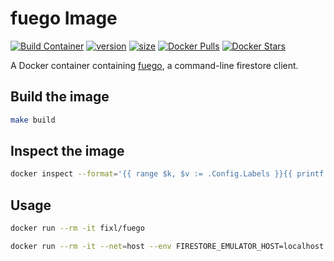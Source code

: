 # fuego Image

[![Build Container](https://github.com/fixl/docker-fuego/actions/workflows/build.yml/badge.svg)](https://github.com/fixl/docker-fuego/actions/workflows/build.yml)
[![version](https://fixl.github.io/docker-fuego/version.svg)](https://github.com/fixl/docker-fuego/commits/main/)
[![size](https://fixl.github.io/docker-fuego/size.svg)](https://github.com/fixl/docker-fuego/commits/main/)
[![Docker Pulls](https://img.shields.io/docker/pulls/fixl/fuego)](https://hub.docker.com/r/fixl/fuego)
[![Docker Stars](https://img.shields.io/docker/stars/fixl/fuego)](https://hub.docker.com/r/fixl/fuego)

A Docker container containing [fuego](https://github.com/sgarciac/fuego), a command-line firestore client.


## Build the image

```bash
make build
```

## Inspect the image

```bash
docker inspect --format='{{ range $k, $v := .Config.Labels }}{{ printf "%s=%s\n" $k $v}}{{ end }}' fixl/fuego:latest
```

## Usage

```bash
docker run --rm -it fixl/fuego

docker run --rm -it --net=host --env FIRESTORE_EMULATOR_HOST=localhost:8080 fixl/fuego collections
```
